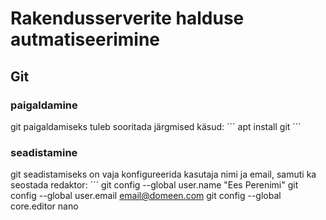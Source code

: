 # Rakendusserverite halduse autmatiseerimine
## Git
### paigaldamine
git paigaldamiseks tuleb sooritada järgmised käsud:
´´´
apt install git
´´´
### seadistamine
git seadistamiseks on vaja konfigureerida kasutaja nimi ja email, samuti ka seostada redaktor:
´´´
git config --global user.name "Ees Perenimi"
git config --global user.email email@domeen.com
git config --global core.editor nano

